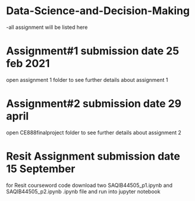 # Data-Science-and-Decision-Making 
-all assignment will be listed here   

# Assignment#1 submission date 25 feb 2021 
open assignment 1 folder to see further details about assignment 1


# Assignment#2 submission date 29 april
open CE888finalproject folder to see further details about assignment 2




# Resit Assignment submission date 15 September 
for Resit courseword code download two SAQIB44505_p1.ipynb and SAQIB44505_p2.ipynb .ipynb file and run into jupyter notebook 


